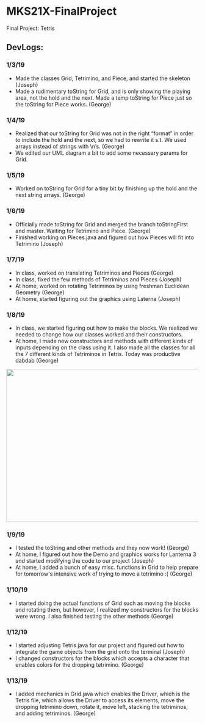 # MKS21X-FinalProject
Final Project: Tetris

## DevLogs:
### 1/3/19
- Made the classes Grid, Tetrimino, and Piece, and started the skeleton (Joseph)
- Made a rudimentary toString for Grid, and is only showing the playing area, not the hold and the next. Made a temp toString for Piece just so the toString for Piece works. (George)
### 1/4/19
- Realized that our toString for Grid was not in the right “format” in order to include the hold and the next, so we had to rewrite it s.t. We used arrays instead of strings with \n’s. (George)
- We edited our UML diagram a bit to add some necessary params for Grid.
### 1/5/19
- Worked on toString for Grid for a tiny bit by finishing up the hold and the next string arrays. (George)
### 1/6/19
- Officially made toString for Grid and merged the branch toStringFirst and master. Waiting for Tetrimino and Piece. (George)
- Finished working on Pieces.java and figured out how Pieces will fit into Tetrimino (Joseph)
### 1/7/19
- In class, worked on translating Tetriminos and Pieces (George)
- In class, fixed the few methods of Tetriminos and Pieces (Joseph)
- At home, worked on rotating Tetriminos by using freshman Euclidean Geometry (George)
- At home, started figuring out the graphics using Laterna (Joseph)
### 1/8/19
- In class, we started figuring out how to make the blocks. We realized we needed to change how our classes worked and their constructors.
- At home, I made new constructors and methods with different kinds of inputs depending on the class using it. I also made all the classes for all the 7 different kinds of Tetriminos in Tetris. Today was productive dabdab (George)
<img src="https://media.giphy.com/media/A4R8sdUG7G9TG/giphy.gif" width="768" height="400" />

### 1/9/19
- I tested the toString and other methods and they now work! (George)
- At home, I figured out how the Demo and graphics works for Lanterna 3 and started modifying the code to our project (Joseph)
- At home, I added a bunch of easy misc. functions in Grid to help prepare for tomorrow's intensive work of trying to move a tetrimino :( (George)
### 1/10/19
- I started doing the actual functions of Grid such as moving the blocks and rotating them, but however, I realized my constructors for the blocks were wrong. I also finished testing the other methods (George)
### 1/12/19
- I started adjusting Tetris.java for our project and figured out how to integrate the game objects from the grid onto the terminal (Joseph)
- I changed constructors for the blocks which accepts a character that enables colors for the dropping tetrimino. (George)
### 1/13/19
- I added mechanics in Grid.java which enables the Driver, which is the Tetris file, which allows the Driver to access its elements, move the dropping tetrimino down, rotate it, move left, stacking the tetriminos, and adding tetriminos. (George)
